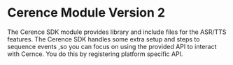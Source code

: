 # Cerence Module Version 2

The Cerence SDK module provides library and include files for the ASR/TTS features. The Cerence SDK handles some extra setup and steps to sequence events ,so you can focus on using the provided API to interact with Cernce. You do this by registering platform specific API.

